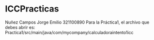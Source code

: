 # ICCPracticas
Nuñez Campos Jorge Emilio 321100890
Para la Práctica1, el archivo que debes abrir es:
Practica1/src/main/java/com/mycompany/calculadoraintento1icc

